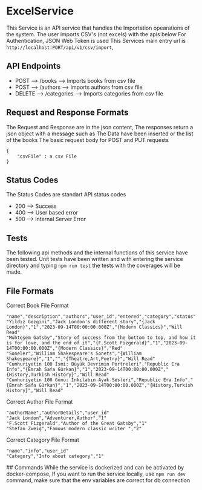 # ExcelService
This Service is an API service that handles the Importation opearations of the system.
The user imports CSV's (not excels) with the apis below 
For Authentication, JSON Web Token is used 
This Services main entry url is `http://localhost:PORT/api/v1/csv/import`,

## API Endpoints

<ul>
    <li> POST --> /books --> Imports books from csv file  </li>
    <li> POST --> /authors --> Imports authors from csv file </li>
    <li> DELETE --> /categories --> Imports categories from csv file </li>
</ul>


## Request and Response Formats
The Request and Response are in the json content,
The responses return a json object with a message such as The Data have been inserted or the list of the books
The basic request body for POST and PUT requests

```
{
    "csvFile" : a csv File
}
```
## Status Codes
The Status Codes are standart API status codes <br/>
<ul>
    <li> 200 --> Success</li>
    <li> 400 --> User based error </li>
    <li> 500 --> Internal Server Error </li>
</ul>

## Tests
The following api methods and the internal functions of this service have been tested. Unit tests have been written and with entering the service directory and typing `npm run test` the tests with the coverages will be made.


## File Formats
Correct Book File Format

```
"name","description","authors","user_id","entered","category","status"
"Yıldız Gezgini","Jack London's different story","{Jack London}","1","2023-09-14T00:00:00.000Z","{Modern Classics}","Will Read"
"Muhteşem Gatsby","Story of success from the bottom to top, and how it is for love, and the end of it","{F.Scott Fizgerald}","1","2023-09-14T00:00:00.000Z","{Modern Classics}","Red"
"Soneler","William Shakespeare's Sonets","{William Shakespeare}","1","","{Theatre,Art,Poetry}","Will Read"
"Cumhuriyetin 100 İsmi: Büyük Devrimin Portreleri","Republic Era Info","{Emrah Safa Gürkan}","1","2023-09-14T00:00:00.000Z","{History,Turkish History}","Will Read"
"Cumhuriyetin 100 Günü: İnkılabın Ayak Sesleri","Republic Era Info","{Emrah Safa Gürkan}","1","2023-09-14T00:00:00.000Z","{History,Turkish History}","Will Read"

```

Correct Author File Format

```
"authorName","authorDetails","user_id"
"Jack London","Adventurer,Author","1"
"F.Scott Fizgerald","Author of the Great Gatsby","1"
"Stefan Zweig","Famous modern classic writer ","2"

```

Correct Category File Format

```
"name","info","user_id"
"Category","Info about category","1"
```

## Commands
While the service is dockerized and can be activated by docker-compose, If you want to run the service locally, use `npm run dev` command, make sure that the env variables are correct for db connection
